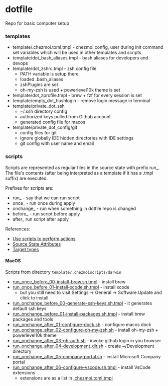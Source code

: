 # dotfile
Repo for basic computer setup

### templates

- template/.chezmoi.toml.tmpl - chezmoi config, user during init command set variables which will be used in other templates and scripts
- template/dot_bash_aliases.tmpl - bash aliases for developers and devops
- template/dot_zshrc.tmpl - zsh config file
  - PATH variable is setup there
  - loaded .bash_aliases
  - zshPlugins are set
  - oh-my-zsh is used + powerlevel10k theme is set
- template/dot_zprofile.tmpl - brew + fzf for every session is set
- template/empty_dot_hushlogin - remove login message in terminal
- template/private_dot_ssh
  - ~/.ssh directory config
  - authorized keys pulled from Github account
  - generated config file for macos
- template/private_dot_config/git
  - config files for git
  - ignore globally IDE hidden directories with IDE settings
  - git config with user name and email

### scripts

Scripts are represented as regular files in the source state with prefix run_. The file's contents (after being interpreted as a template if it has a .tmpl suffix) are executed.

Prefixes for scripts are:
- run_ - say that we can run script
- once_ - run once during apply
- onchange_ - run when something in dotfile repo is changed
- before_ - run script before apply
- after_ run script after apply

References:
- [Use scripts to perform actions](https://www.chezmoi.io/user-guide/use-scripts-to-perform-actions/)
- [Source State Attributes](https://www.chezmoi.io/reference/source-state-attributes/)
- [Target types](https://www.chezmoi.io/reference/target-types/#symbolic-links)

#### MacOS

Scripts from directory `template/.chezmoiscripts/darwin`
- [run_once_before_00-install-brew.sh.tmpl](template%2F.chezmoiscripts%2Fdarwin%2Frun_once_before_00-install-brew.sh.tmpl) - install brew
- [run_once_before_01-install-xcode.sh.tmpl](template%2F.chezmoiscripts%2Fdarwin%2Frun_once_before_01-install-xcode.sh.tmpl) - install xcode
  - but you still need to visit Settings -> General -> Software Update and click to install
- [run_onchange_before_00-generate-ssh-keys.sh.tmpl](template%2F.chezmoiscripts%2Fdarwin%2Frun_onchange_before_00-generate-ssh-keys.sh.tmpl) - it generates default ssh keys
- [run_onchange_before_01-install-packages.sh.tmpl](template%2F.chezmoiscripts%2Fdarwin%2Frun_onchange_before_01-install-packages.sh.tmpl) - install brew packages and tools
- [run_onchange_after_01-configure-dock.sh](template%2F.chezmoiscripts%2Fdarwin%2Frun_onchange_after_01-configure-dock.sh) - configure macos dock
- [run_onchange_after_02-configure-oh-my-zsh.sh](template%2F.chezmoiscripts%2Fdarwin%2Frun_onchange_after_02-configure-oh-my-zsh.sh) - install oh-my-zsh + powerlevel10k theme
- [run_onchange_after_03-gh-auth.sh](template%2F.chezmoiscripts%2Fdarwin%2Frun_onchange_after_03-gh-auth.sh) - invoke github login in you browser
- [run_onchange_after_04-development_dir.sh](template%2F.chezmoiscripts%2Fdarwin%2Frun_onchange_after_04-development_dir.sh) - create ~/Development directory
- [run_onchange_after_05-company-portal.sh](template%2F.chezmoiscripts%2Fdarwin%2Frun_onchange_after_05-company-portal.sh) - install Microsoft Company portal
- [run_onchange_after_06-configure-vscode.sh.tmpl](template%2F.chezmoiscripts%2Fdarwin%2Frun_onchange_after_06-configure-vscode.sh.tmpl) - install VsCode extensions
  - extensions are as a list in [.chezmoi.toml.tmpl](template%2F.chezmoi.toml.tmpl)
